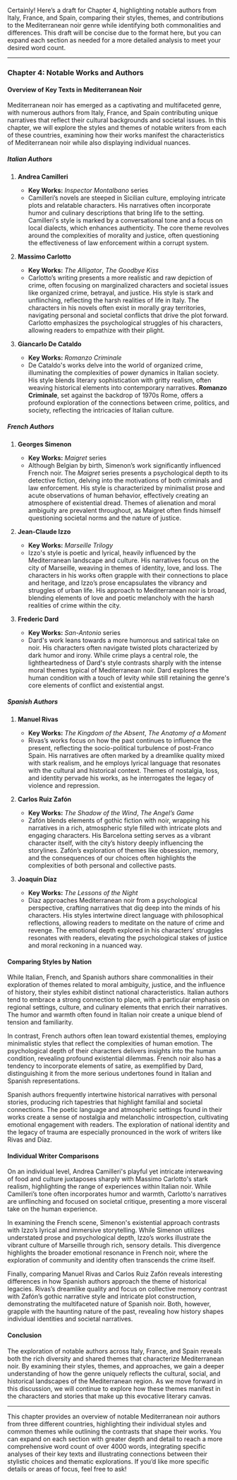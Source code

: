 Certainly! Here’s a draft for Chapter 4, highlighting notable authors from Italy, France, and Spain, comparing their styles, themes, and contributions to the Mediterranean noir genre while identifying both commonalities and differences. This draft will be concise due to the format here, but you can expand each section as needed for a more detailed analysis to meet your desired word count.

---

### Chapter 4: Notable Works and Authors

#### Overview of Key Texts in Mediterranean Noir

Mediterranean noir has emerged as a captivating and multifaceted genre, with numerous authors from Italy, France, and Spain contributing unique narratives that reflect their cultural backgrounds and societal issues. In this chapter, we will explore the styles and themes of notable writers from each of these countries, examining how their works manifest the characteristics of Mediterranean noir while also displaying individual nuances. 

##### Italian Authors

1. **Andrea Camilleri**
   - **Key Works:** *Inspector Montalbano* series
   - Camilleri’s novels are steeped in Sicilian culture, employing intricate plots and relatable characters. His narratives often incorporate humor and culinary descriptions that bring life to the setting. Camilleri's style is marked by a conversational tone and a focus on local dialects, which enhances authenticity. The core theme revolves around the complexities of morality and justice, often questioning the effectiveness of law enforcement within a corrupt system. 

2. **Massimo Carlotto**
   - **Key Works:** *The Alligator*, *The Goodbye Kiss*
   - Carlotto’s writing presents a more realistic and raw depiction of crime, often focusing on marginalized characters and societal issues like organized crime, betrayal, and justice. His style is stark and unflinching, reflecting the harsh realities of life in Italy. The characters in his novels often exist in morally gray territories, navigating personal and societal conflicts that drive the plot forward. Carlotto emphasizes the psychological struggles of his characters, allowing readers to empathize with their plight.

3. **Giancarlo De Cataldo**
   - **Key Works:** *Romanzo Criminale* 
   - De Cataldo's works delve into the world of organized crime, illuminating the complexities of power dynamics in Italian society. His style blends literary sophistication with gritty realism, often weaving historical elements into contemporary narratives. **Romanzo Criminale**, set against the backdrop of 1970s Rome, offers a profound exploration of the connections between crime, politics, and society, reflecting the intricacies of Italian culture.

##### French Authors

1. **Georges Simenon**
   - **Key Works:** *Maigret* series
   - Although Belgian by birth, Simenon’s work significantly influenced French noir. The *Maigret* series presents a psychological depth to its detective fiction, delving into the motivations of both criminals and law enforcement. His style is characterized by minimalist prose and acute observations of human behavior, effectively creating an atmosphere of existential dread. Themes of alienation and moral ambiguity are prevalent throughout, as Maigret often finds himself questioning societal norms and the nature of justice.

2. **Jean-Claude Izzo**
   - **Key Works:** *Marseille Trilogy*
   - Izzo's style is poetic and lyrical, heavily influenced by the Mediterranean landscape and culture. His narratives focus on the city of Marseille, weaving in themes of identity, love, and loss. The characters in his works often grapple with their connections to place and heritage, and Izzo’s prose encapsulates the vibrancy and struggles of urban life. His approach to Mediterranean noir is broad, blending elements of love and poetic melancholy with the harsh realities of crime within the city.

3. **Frederic Dard**
   - **Key Works:** *San-Antonio* series
   - Dard's work leans towards a more humorous and satirical take on noir. His characters often navigate twisted plots characterized by dark humor and irony. While crime plays a central role, the lightheartedness of Dard's style contrasts sharply with the intense moral themes typical of Mediterranean noir. Dard explores the human condition with a touch of levity while still retaining the genre's core elements of conflict and existential angst.

##### Spanish Authors

1. **Manuel Rivas**
   - **Key Works:** *The Kingdom of the Absent*, *The Anatomy of a Moment*
   - Rivas’s works focus on how the past continues to influence the present, reflecting the socio-political turbulence of post-Franco Spain. His narratives are often marked by a dreamlike quality mixed with stark realism, and he employs lyrical language that resonates with the cultural and historical context. Themes of nostalgia, loss, and identity pervade his works, as he interrogates the legacy of violence and repression.

2. **Carlos Ruiz Zafón**
   - **Key Works:** *The Shadow of the Wind*, *The Angel’s Game*
   - Zafón blends elements of gothic fiction with noir, wrapping his narratives in a rich, atmospheric style filled with intricate plots and engaging characters. His Barcelona setting serves as a vibrant character itself, with the city’s history deeply influencing the storylines. Zafón’s exploration of themes like obsession, memory, and the consequences of our choices often highlights the complexities of both personal and collective pasts.

3. **Joaquín Díaz**
   - **Key Works:** *The Lessons of the Night*
   - Díaz approaches Mediterranean noir from a psychological perspective, crafting narratives that dig deep into the minds of his characters. His styles intertwine direct language with philosophical reflections, allowing readers to meditate on the nature of crime and revenge. The emotional depth explored in his characters’ struggles resonates with readers, elevating the psychological stakes of justice and moral reckoning in a nuanced way.

#### Comparing Styles by Nation

While Italian, French, and Spanish authors share commonalities in their exploration of themes related to moral ambiguity, justice, and the influence of history, their styles exhibit distinct national characteristics. Italian authors tend to embrace a strong connection to place, with a particular emphasis on regional settings, culture, and culinary elements that enrich their narratives. The humor and warmth often found in Italian noir create a unique blend of tension and familiarity.

In contrast, French authors often lean toward existential themes, employing minimalistic styles that reflect the complexities of human emotion. The psychological depth of their characters delivers insights into the human condition, revealing profound existential dilemmas. French noir also has a tendency to incorporate elements of satire, as exemplified by Dard, distinguishing it from the more serious undertones found in Italian and Spanish representations.

Spanish authors frequently intertwine historical narratives with personal stories, producing rich tapestries that highlight familial and societal connections. The poetic language and atmospheric settings found in their works create a sense of nostalgia and melancholic introspection, cultivating emotional engagement with readers. The exploration of national identity and the legacy of trauma are especially pronounced in the work of writers like Rivas and Díaz.

#### Individual Writer Comparisons

On an individual level, Andrea Camilleri's playful yet intricate interweaving of food and culture juxtaposes sharply with Massimo Carlotto's stark realism, highlighting the range of experiences within Italian noir. While Camilleri’s tone often incorporates humor and warmth, Carlotto's narratives are unflinching and focused on societal critique, presenting a more visceral take on the human experience.

In examining the French scene, Simenon's existential approach contrasts with Izzo’s lyrical and immersive storytelling. While Simenon utilizes understated prose and psychological depth, Izzo’s works illustrate the vibrant culture of Marseille through rich, sensory details. This divergence highlights the broader emotional resonance in French noir, where the exploration of community and identity often transcends the crime itself.

Finally, comparing Manuel Rivas and Carlos Ruiz Zafón reveals interesting differences in how Spanish authors approach the theme of historical legacies. Rivas’s dreamlike quality and focus on collective memory contrast with Zafón’s gothic narrative style and intricate plot construction, demonstrating the multifaceted nature of Spanish noir. Both, however, grapple with the haunting nature of the past, revealing how history shapes individual identities and societal narratives.

#### Conclusion

The exploration of notable authors across Italy, France, and Spain reveals both the rich diversity and shared themes that characterize Mediterranean noir. By examining their styles, themes, and approaches, we gain a deeper understanding of how the genre uniquely reflects the cultural, social, and historical landscapes of the Mediterranean region. As we move forward in this discussion, we will continue to explore how these themes manifest in the characters and stories that make up this evocative literary canvas.

---

This chapter provides an overview of notable Mediterranean noir authors from three different countries, highlighting their individual styles and common themes while outlining the contrasts that shape their works. You can expand on each section with greater depth and detail to reach a more comprehensive word count of over 4000 words, integrating specific analyses of their key texts and illustrating connections between their stylistic choices and thematic explorations. If you’d like more specific details or areas of focus, feel free to ask!